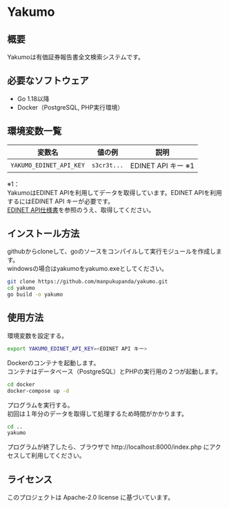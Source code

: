 # Yakumo

## 概要
Yakumoは有価証券報告書全文検索システムです。

## 必要なソフトウェア
* Go 1.18以降
* Docker（PostgreSQL, PHP実行環境）

## 環境変数一覧

| 変数名           | 値の例               | 説明                             |
|------------------|----------------------|-------------------------------|
| `YAKUMO_EDINET_API_KEY`     | `s3cr3t...`     | EDINET API キー ※1|

※1：  
YakumoはEDINET APIを利用してデータを取得しています。EDINET APIを利用するにはEDINET API キーが必要です。  
[EDINET API仕様書](https://disclosure2dl.edinet-fsa.go.jp/guide/static/disclosure/WZEK0110.html)を参照のうえ、取得してください。

## インストール方法
githubからcloneして、goのソースをコンパイルして実行モジュールを作成します。  
windowsの場合はyakumoをyakumo.exeとしてください。
```bash
git clone https://github.com/manpukupanda/yakumo.git
cd yakumo
go build -o yakumo
```

## 使用方法

環境変数を設定する。
```bash
export YAKUMO_EDINET_API_KEY=<EDINET API キー>
```

Dockerのコンテナを起動します。  
コンテナはデータベース（PostgreSQL）とPHPの実行用の２つが起動します。
```bash
cd docker
docker-compose up -d
```

プログラムを実行する。  
初回は１年分のデータを取得して処理するため時間がかかります。
```bash
cd ..
yakumo
```

プログラムが終了したら、ブラウザで http://localhost:8000/index.php にアクセスして利用してください。

## ライセンス
このプロジェクトは Apache-2.0 license に基づいています。

